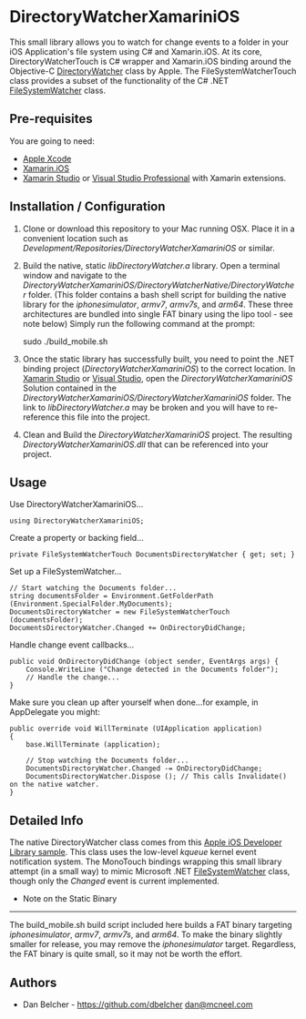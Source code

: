 DirectoryWatcherXamariniOS
==========================
This small library allows you to watch for change events to a folder in your iOS Application's file system using C# and Xamarin.iOS.  At its core, DirectoryWatcherTouch is C# wrapper and Xamarin.iOS binding around the Objective-C [DirectoryWatcher](https://developer.apple.com/library/ios/samplecode/DocInteraction/Listings/Classes_DirectoryWatcher_h.html) class by Apple.  The FileSystemWatcherTouch class provides a subset of the functionality of the C# .NET [FileSystemWatcher](http://msdn.microsoft.com/en-us/library/System.IO.FileSystemWatcher) class.

Pre-requisites
--------------------
You are going to need:

* [Apple Xcode](http://developer.apple.com/xcode/)
* [Xamarin.iOS](http://xamarin.com/ios)
* [Xamarin Studio](http://xamarin.com/studio) or [Visual Studio Professional](http://msdn.microsoft.com/vstudio) with Xamarin extensions.

Installation / Configuration
----------------------------
1.  Clone or download this repository to your Mac running OSX.  Place it in a convenient location such as _Development/Repositories/DirectoryWatcherXamariniOS_ or similar.
2.  Build the native, static _libDirectoryWatcher.a_ library.  Open a terminal window and navigate to the _DirectoryWatcherXamariniOS/DirectoryWatcherNative/DirectoryWatcher_ folder.  (This folder contains a bash shell script for building the native library for the _iphonesimulator_, _armv7_, _armv7s_, and _arm64_.  These three architectures are bundled into single FAT binary using the lipo tool - see note below)  Simply run the following command at the prompt:

	sudo ./build_mobile.sh

3.  Once the static library has successfully built, you need to point the .NET binding project (_DirectoryWatcherXamariniOS_) to the correct location.  In [Xamarin Studio](http://xamarin.com/studio) or [Visual Studio](http://msdn.microsoft.com/vstudio), open the _DirectoryWatcherXamariniOS_ Solution contained in the _DirectoryWatcherXamariniOS/DirectoryWatcherXamariniOS_ folder.  The link to _libDirectoryWatcher.a_ may be broken and you will have to re-reference this file into the project.
4.  Clean and Build the _DirectoryWatcherXamariniOS_ project.  The resulting _DirectoryWatcherXamariniOS.dll_ that can be referenced into your project.

Usage
----------------------------
Use DirectoryWatcherXamariniOS...

	using DirectoryWatcherXamariniOS;

Create a property or backing field...

	private FileSystemWatcherTouch DocumentsDirectoryWatcher { get; set; }

Set up a FileSystemWatcher...

	// Start watching the Documents folder...
	string documentsFolder = Environment.GetFolderPath (Environment.SpecialFolder.MyDocuments);
	DocumentsDirectoryWatcher = new FileSystemWatcherTouch (documentsFolder);
	DocumentsDirectoryWatcher.Changed += OnDirectoryDidChange;

Handle change event callbacks...

	public void OnDirectoryDidChange (object sender, EventArgs args) {
		Console.WriteLine ("Change detected in the Documents folder");
		// Handle the change...
	}

Make sure you clean up after yourself when done...for example, in AppDelegate you might:

	public override void WillTerminate (UIApplication application)
	{
		base.WillTerminate (application);

		// Stop watching the Documents folder...
		DocumentsDirectoryWatcher.Changed -= OnDirectoryDidChange;
		DocumentsDirectoryWatcher.Dispose (); // This calls Invalidate() on the native watcher.
	}

Detailed Info
----------------------------
The native DirectoryWatcher class comes from this [Apple iOS Developer Library sample](https://developer.apple.com/library/ios/samplecode/DocInteraction/Listings/Classes_DirectoryWatcher_h.html).  This class uses the low-level _kqueue_ kernel event notification system.  The MonoTouch bindings wrapping this small library attempt (in a small way) to mimic Microsoft .NET [FileSystemWatcher](http://msdn.microsoft.com/en-us/library/System.IO.FileSystemWatcher) class, though only the _Changed_ event is current implemented.

* Note on the Static Binary
----------------------------
The  build_mobile.sh build script included here builds a FAT binary targeting _iphonesimulator_, _armv7_, _armv7s_, and _arm64_.  To make the binary slightly smaller for release, you may remove the _iphonesimulator_ target.  Regardless, the FAT binary is quite small, so it may not be worth the effort.

Authors
-------
* Dan Belcher - https://github.com/dbelcher dan@mcneel.com

